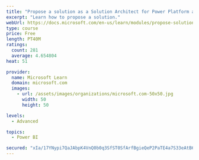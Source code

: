 ```yaml
---
title: "Propose a solution as a Solution Architect for Power Platform and Dynamics 365"
excerpt: "Learn how to propose a solution."
webUrl: https://docs.microsoft.com/en-us/learn/modules/propose-solution/
type: course
price: Free
length: PT40M
ratings:
  count: 281
  average: 4.654804
heat: 51

provider:
  name: Microsoft Learn
  domain: microsoft.com
  images:
    - url: /assets/images/organizations/microsoft.com-50x50.jpg
      width: 50
      height: 50

levels:
  - Advanced

topics:
  - Power BI

secured: "xIa/17YNypi7QaJAbpK4VnQ0b0q3SfST0SfArfBgieQeP2PaTE4a7S33eAtB6DJsbZqqqqc9e+V2onrFn9D6k3PzOTgJzVHVW41L89TkgT8dnVJSFtWwtOUi27uKhaytyGRKOLlFrAQzZ/4gKyY5ioNWAHD7FXZHXE3bCcGITajs6ZmKv0XF/c1Z85IcTv4oO4qEHJKOu6Imp+u/ZRDa+I0gnzsc5LSYoodA3PC26rVAcsCFADkTao1S5KYwWeQ9d4DaAfqiTDgRVocYPwNfrMRwn+t1fH3T6n1NnVYHVOQ/UCrz6mqhW23HSnKhn2IrB6ZoIMngTw3LGkPugbc/9gmiQDHIdXXKZr7X7BP5rfzIKfSXH03TsU7WSFsOqCQhv4kNrzkbiRv42xB9Qd4Sfg==;LqnGedwvEFvkvVglsR+xHA=="
---
```


